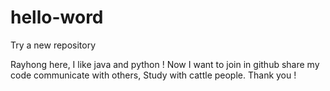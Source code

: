 # hello-word
Try a new repository

Rayhong here, I like java and python !
Now I want to join in github share my code communicate with others,
Study with cattle people.
Thank you !

